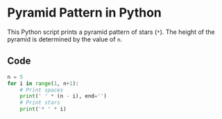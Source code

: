 # Pyramid Pattern in Python

This Python script prints a pyramid pattern of stars (`*`). The height of the pyramid is determined by the value of `n`.

## Code

```python
n = 5
for i in range(1, n+1):
    # Print spaces
    print(' ' * (n - i), end='')
    # Print stars
    print('* ' * i)
